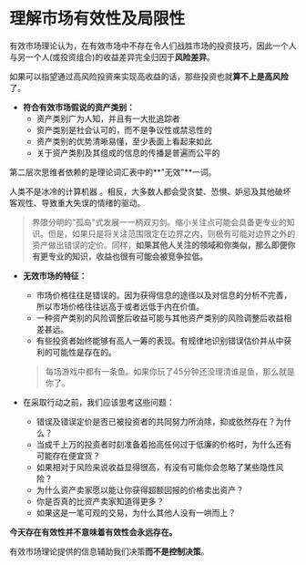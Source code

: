 # 理解市场有效性及局限性

有效市场理论认为，在有效市场中不存在令人们战胜市场的投资技巧，因此一个人与另一个人(或投资组合)的收益差异完全归因于**风险差异**。

如果可以指望通过高风险投资来实现高收益的话，那些投资也就**算不上是高风险**了。

- **符合有效市场假说的资产类别：**
  - 资产类别广为人知，并且有一大批追踪者
  - 资产类别是社会认可的，而不是争议性或禁忌性的
  - 资产类别的优势清晰易懂，至少表面上看起来如此
  - 关于资产类别及其组成的信息的传播是普遍而公平的

第二层次思维者依赖的是理论词汇表中的**"无效"**一词。

人类不是冰冷的计算机器 。相反，大多数人都会受贪婪、恐惧、妒忌及其他破坏客观性、导致重大失误的情绪的驱动。

> 界限分明的"孤岛"式发展一一柄双刃剑。缩小关注点可能会具备更专业的知识。但是，如果只是将关注范围限定在边界之内，则极有可能对边界之外的资产做出错误的定价。同样，**如果其他人关注的领域和你类似，那么即便你有更专业的知识，收益也很有可能会被竞争拉低。**

- **无效市场的特征：**

  - 市场价格往往是错误的。因为获得信息的途径以及对信息的分析不完善，所以市场价格往往远高于或者远低于内在价值。
  - 一种资产类别的风险调整后收益可能与其他资产类别的风险调整后收益相差甚远。
  - 有些投资者始终能够有高人一筹的表现。有规律地识别错误估价并从中获利的可能性是存在的。

  > 每场游戏中都有一条鱼。如果你玩了45分钟还没理清谁是鱼，那么就是你了。

- 在采取行动之前，我们应该思考这些问题：
  - 错误及错误定价是否已被投资者的共同努力所消除，抑或依然存在？为什么？
  - 当成千上万的投资者时刻准备着抬高任何过于低廉的价格时，为什么还有可能存在便宜货？
  - 如果相对于风险来说收益显得很高，有没有可能你会忽略了某些隐性风险？
  - 为什么资产卖家愿以能让你获得超额回报的价格卖出资产？
  - 你是否真的比资产卖家知道得更多？
  - 如果这是一笔可观的交易，为什么其他人没有一哄而上？

**今天存在有效性并不意味着有效性会永远存在。**

有效市场理论提供的信息辅助我们决策**而不是控制决策**。